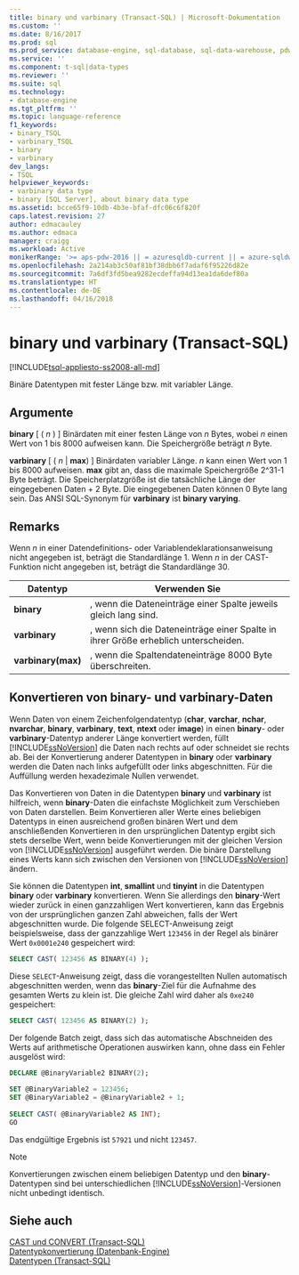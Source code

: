 ```yaml
---
title: binary und varbinary (Transact-SQL) | Microsoft-Dokumentation
ms.custom: ''
ms.date: 8/16/2017
ms.prod: sql
ms.prod_service: database-engine, sql-database, sql-data-warehouse, pdw
ms.service: ''
ms.component: t-sql|data-types
ms.reviewer: ''
ms.suite: sql
ms.technology:
- database-engine
ms.tgt_pltfrm: ''
ms.topic: language-reference
f1_keywords:
- binary_TSQL
- varbinary_TSQL
- binary
- varbinary
dev_langs:
- TSQL
helpviewer_keywords:
- varbinary data type
- binary [SQL Server], about binary data type
ms.assetid: bcce65f9-10db-4b3e-bfaf-dfc06c6f820f
caps.latest.revision: 27
author: edmacauley
ms.author: edmaca
manager: craigg
ms.workload: Active
monikerRange: '>= aps-pdw-2016 || = azuresqldb-current || = azure-sqldw-latest || >= sql-server-2016 || = sqlallproducts-allversions'
ms.openlocfilehash: 2a214ab3c50af81bf38dbb6f7adaf6f95226d82e
ms.sourcegitcommit: 7a6df3fd5bea9282ecdeffa94d13ea1da6def80a
ms.translationtype: HT
ms.contentlocale: de-DE
ms.lasthandoff: 04/16/2018
---
```

# <a name="binary-and-varbinary-transact-sql"></a>binary und varbinary (Transact-SQL)
[!INCLUDE[tsql-appliesto-ss2008-all-md](../../includes/tsql-appliesto-ss2008-all-md.md)]

Binäre Datentypen mit fester Länge bzw. mit variabler Länge.
  
## <a name="arguments"></a>Argumente  
**binary** [ ( *n* ) ] Binärdaten mit einer festen Länge von *n* Bytes, wobei *n* einen Wert von 1 bis 8000 aufweisen kann. Die Speichergröße beträgt *n* Byte.
  
**varbinary** [ ( *n* | **max**) ] Binärdaten variabler Länge. *n* kann einen Wert von 1 bis 8000 aufweisen. **max** gibt an, dass die maximale Speichergröße 2^31-1 Byte beträgt. Die Speicherplatzgröße ist die tatsächliche Länge der eingegebenen Daten + 2 Byte. Die eingegebenen Daten können 0 Byte lang sein. Das ANSI SQL-Synonym für **varbinary** ist **binary varying**.
  
## <a name="remarks"></a>Remarks  
Wenn *n* in einer Datendefinitions- oder Variablendeklarationsanweisung nicht angegeben ist, beträgt die Standardlänge 1. Wenn *n* in der CAST-Funktion nicht angegeben ist, beträgt die Standardlänge 30.

| Datentyp | Verwenden Sie |
| --- | --- |
| **binary** | , wenn die Dateneinträge einer Spalte jeweils gleich lang sind.|
| **varbinary** | , wenn sich die Dateneinträge einer Spalte in ihrer Größe erheblich unterscheiden.|
| **varbinary(max)** | , wenn die Spaltendateneinträge 8000 Byte überschreiten.|


## <a name="converting-binary-and-varbinary-data"></a>Konvertieren von binary- und varbinary-Daten
Wenn Daten von einem Zeichenfolgendatentyp (**char**, **varchar**, **nchar**, **nvarchar**, **binary**, **varbinary**, **text**, **ntext** oder **image**) in einen **binary**- oder **varbinary**-Datentyp anderer Länge konvertiert werden, füllt [!INCLUDE[ssNoVersion](../../includes/ssnoversion-md.md)] die Daten nach rechts auf oder schneidet sie rechts ab. Bei der Konvertierung anderer Datentypen in **binary** oder **varbinary** werden die Daten nach links aufgefüllt oder links abgeschnitten. Für die Auffüllung werden hexadezimale Nullen verwendet.
  
Das Konvertieren von Daten in die Datentypen **binary** und **varbinary** ist hilfreich, wenn **binary**-Daten die einfachste Möglichkeit zum Verschieben von Daten darstellen. Beim Konvertieren aller Werte eines beliebigen Datentyps in einen ausreichend großen binären Wert und dem anschließenden Konvertieren in den ursprünglichen Datentyp ergibt sich stets derselbe Wert, wenn beide Konvertierungen mit der gleichen Version von [!INCLUDE[ssNoVersion](../../includes/ssnoversion-md.md)] ausgeführt werden. Die binäre Darstellung eines Werts kann sich zwischen den Versionen von [!INCLUDE[ssNoVersion](../../includes/ssnoversion-md.md)] ändern.
  
Sie können die Datentypen **int**, **smallint** und **tinyint** in die Datentypen **binary** oder **varbinary** konvertieren. Wenn Sie allerdings den **binary**-Wert wieder zurück in einen ganzzahligen Wert konvertieren, kann das Ergebnis von der ursprünglichen ganzen Zahl abweichen, falls der Wert abgeschnitten wurde. Die folgende SELECT-Anweisung zeigt beispielsweise, dass der ganzzahlige Wert `123456` in der Regel als binärer Wert `0x0001e240` gespeichert wird:
  
```sql
SELECT CAST( 123456 AS BINARY(4) );  
```  
  
Diese `SELECT`-Anweisung zeigt, dass die vorangestellten Nullen automatisch abgeschnitten werden, wenn das **binary**-Ziel für die Aufnahme des gesamten Werts zu klein ist. Die gleiche Zahl wird daher als `0xe240` gespeichert:
  
```sql
SELECT CAST( 123456 AS BINARY(2) );  
```  
  
Der folgende Batch zeigt, dass sich das automatische Abschneiden des Werts auf arithmetische Operationen auswirken kann, ohne dass ein Fehler ausgelöst wird:
  
```sql
DECLARE @BinaryVariable2 BINARY(2);  
  
SET @BinaryVariable2 = 123456;  
SET @BinaryVariable2 = @BinaryVariable2 + 1;  
  
SELECT CAST( @BinaryVariable2 AS INT);  
GO  
```  
  
Das endgültige Ergebnis ist `57921` und nicht `123457`.
  
> [!NOTE]  
>  Konvertierungen zwischen einem beliebigen Datentyp und den **binary**-Datentypen sind bei unterschiedlichen [!INCLUDE[ssNoVersion](../../includes/ssnoversion-md.md)]-Versionen nicht unbedingt identisch.  
  
## <a name="see-also"></a>Siehe auch
[CAST und CONVERT &#40;Transact-SQL&#41;](../../t-sql/functions/cast-and-convert-transact-sql.md)  
[Datentypkonvertierung &#40;Datenbank-Engine&#41;](../../t-sql/data-types/data-type-conversion-database-engine.md)  
[Datentypen &#40;Transact-SQL&#41;](../../t-sql/data-types/data-types-transact-sql.md)
  
  
